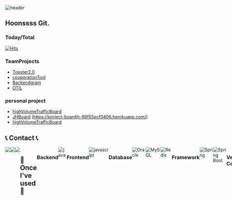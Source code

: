 ![header](https://capsule-render.vercel.app/api?type=Waving&height=200&text=YUN%20JAE%20HOON&fontColor=000000&color=gradient&animation=fadeIn)

## Hoonssss Git.

### Today/Total
[![Hits](https://hits.seeyoufarm.com/api/count/incr/badge.svg?url=https%3A%2F%2Fgithub.com%2Fhoonssss%2Fhit-counter&count_bg=%239A9A9A&title_bg=%23847B7B&icon=&icon_color=%23E7E7E7&title=hits&edge_flat=false)](https://hits.seeyoufarm.com)

### TeamProjects
- [Topster2.0](https://github.com/hoonssss/topster2.0)
- [cooperationTool](https://github.com/hoonssss/cooperationTool)
- [Backendgram](https://github.com/hoonssss/B08-Backendgram)
- [OTIL](https://github.com/hoonssss/otil)
### personal project
- [highVolumeTrafficBoard](https://github.com/hoonssss/highVolumeTrafficBoard)
- [JHBoard](https://github.com/hoonssss/board) (https://project-boardjh-99f55ecf0406.herokuapp.com/)
- [highVolumeTrafficBoard](https://github.com/hoonssss/highVolumeTrafficBoard)
## 📞 Contact 📞
<div style="display:flex; flex-direction:row;">
    <a href="mailto:wogns8030@kakao.com">
        <img src="https://img.shields.io/badge/Kakao-00000F?style=for-the-badge&logo=Kakao&logoColor=white"> 
    </a>
    <a href="mailto:wogns8030@naver.com">
        <img src="https://img.shields.io/badge/naver-00000F?style=for-the-badge&logo=naver&logoColor=white"> 
    </a>
    <a href="mailto:wogns8060@gmail.com">
        <img src="https://img.shields.io/badge/google-00000F?style=for-the-badge&logo=google&logoColor=white"> 
    </a>


## 🔨 Once I've used 🔨
<p>
    
### Backend  
  <img alt="java" src="https://img.shields.io/badge/java-000000?style=for-the-badge&logo=java&logoColor=white"/>

### Frontend  
  <img alt="javascript" src="https://img.shields.io/badge/javascript-000000?style=for-the-badge&logo=javascript&logoColor=white"/>
  
### Database
  <img alt="Oracle" src="https://img.shields.io/badge/Oracle-00000F?style=for-the-badge&logo=Oracle&logoColor=white" />
  <img alt="MySQL" src="https://img.shields.io/badge/MySQL-00000F?style=for-the-badge&logo=mysql&logoColor=white" />
  <img alt="Redis" src="https://img.shields.io/badge/Redis-00000F?style=for-the-badge&logo=Redis&logoColor=white" />
  
### Framework
  <img alt="Spring" src="https://img.shields.io/badge/Spring-00000F?style=for-the-badge&logo=spring&logoColor=white" />
  <img alt="Spring Boot" src="https://img.shields.io/badge/Spring Boot-00000F?style=for-the-badge&logo=Spring Boot&logoColor=white" />

### Version Control  
  <img alt="Git" src="https://img.shields.io/badge/Git-00000F?style=for-the-badge&logo=Git&logoColor=white" />
  <img alt="Github" src="https://img.shields.io/badge/Github-00000F?style=for-the-badge&logo=Github&logoColor=white" />

  
### Development Tools
  <img alt="IntelliJ IDEA" src="https://img.shields.io/badge/IntelliJ IDEA-000000?style=for-the-badge&logo=IntelliJ IDEA&logoColor=white" />
  <img alt="Eclipse IDE" src="https://img.shields.io/badge/Eclipse IDE-000000?style=for-the-badge&logo=Eclipse IDE&logoColor=white" />
  <img alt="DBeaver" src="https://img.shields.io/badge/DBeaver-000000?style=for-the-badge&logo=DBeaver&logoColor=white" />
  <img alt="docker" src="https://img.shields.io/badge/docker-00000F?style=for-the-badge&logo=docker&logoColor=white" />
</p>

### Server
  <img alt="AMAZON AWS" src="https://img.shields.io/badge/AMAZON AWS-00000F?style=for-the-badge&logo=AMAZON AWS&logoColor=white" />
  <img alt="FireBase" src="https://img.shields.io/badge/FireBase-00000F?style=for-the-badge&logo=FireBase&logoColor=white" />

### Communication
  <img alt="Notion" src="https://img.shields.io/badge/Notion-000000?style=for-the-badge&logo=notion&logoColor=white" />
  <img alt="Figma" src="https://img.shields.io/badge/Figma-00000F?style=for-the-badge&logo=Figma&logoColor=white" />


## ⭐️My Page
<p>
  <a href="https://www.instagram.com/jjhoonss/" target="_blank"><img alt="Instagram" src="https://img.shields.io/badge/Instagram-00000F?style=for-the-badge&logo=instagram&logoColor=white"/></a>
    <a href="https://blog.naver.com/hoonssss-" target="_blank"><img alt="NAVER" src="https://img.shields.io/badge/NAVER-00000F?style=for-the-badge&logo=NAVER&logoColor=white"/></a>
</p>


